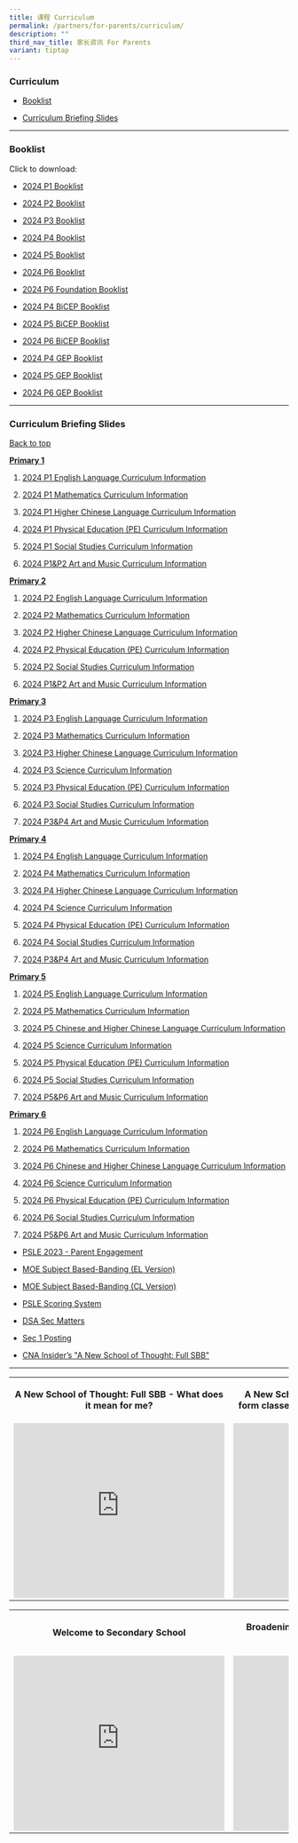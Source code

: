 ```yaml
---
title: 课程 Curriculum
permalink: /partners/for-parents/curriculum/
description: ""
third_nav_title: 家长资讯 For Parents
variant: tiptap
---
```

<h3>Curriculum</h3>
<ul data-tight="true" class="tight">
    <li>
        <p><a href="#Booklist" rel="noopener noreferrer nofollow" target="_blank">Booklist</a>
        </p>
    </li>
    <li>
        <p><a href="#CurriculumBriefingSlides" rel="noopener noreferrer nofollow" target="_blank">Curriculum Briefing Slides</a>
        </p>
    </li>
</ul>
<hr>
<h3>Booklist</h3>
<p>Click to download:</p>
<ul data-tight="true" class="tight">
    <li>
        <p><a href="/files/Partners/For%20Parents/2024_P1.pdf" rel="noopener noreferrer nofollow" target="_blank">2024 P1 Booklist</a>
        </p>
    </li>
    <li>
        <p><a href="/files/Partners/For%20Parents/2024_P2.pdf" rel="noopener noreferrer nofollow" target="_blank">2024 P2 Booklist</a>
        </p>
    </li>
    <li>
        <p><a href="/files/Partners/For%20Parents/2024_P3.pdf" rel="noopener noreferrer nofollow" target="_blank">2024 P3 Booklist</a>
        </p>
    </li>
    <li>
        <p><a href="/files/Partners/For%20Parents/2024_P4.pdf" rel="noopener noreferrer nofollow" target="_blank">2024 P4 Booklist</a>
        </p>
    </li>
    <li>
        <p><a href="/files/Partners/For%20Parents/2024_P5.pdf" rel="noopener noreferrer nofollow" target="_blank">2024 P5 Booklist</a>
        </p>
    </li>
    <li>
        <p><a href="/files/Partners/For%20Parents/2024_P6.pdf" rel="noopener noreferrer nofollow" target="_blank">2024 P6 Booklist</a>
        </p>
    </li>
    <li>
        <p><a href="/files/Partners/For%20Parents/2024_P6_Foundation.pdf" rel="noopener noreferrer nofollow" target="_blank">2024 P6 Foundation Booklist</a>
        </p>
    </li>
    <li>
        <p><a href="/files/Partners/For%20Parents/2024_P4_BICEP.pdf" rel="noopener noreferrer nofollow" target="_blank">2024 P4 BiCEP Booklist</a>
        </p>
    </li>
    <li>
        <p><a href="/files/Partners/For%20Parents/2024_P5_BICEP.pdf" rel="noopener noreferrer nofollow" target="_blank">2024 P5 BiCEP Booklist</a>
        </p>
    </li>
    <li>
        <p><a href="/files/Partners/For%20Parents/2024_P6_BICEP.pdf" rel="noopener noreferrer nofollow" target="_blank">2024 P6 BiCEP Booklist</a>
        </p>
    </li>
    <li>
        <p><a href="/files/Partners/For%20Parents/2024_P4_GEP.pdf" rel="noopener noreferrer nofollow" target="_blank">2024 P4 GEP Booklist</a>
        </p>
    </li>
    <li>
        <p><a href="/files/Partners/For%20Parents/2024P5_GEP.pdf" rel="noopener noreferrer nofollow" target="_blank">2024 P5 GEP Booklist</a>
        </p>
    </li>
    <li>
        <p><a href="/files/Partners/For%20Parents/2024_P6_GEP.pdf" rel="noopener noreferrer nofollow" target="_blank">2024 P6 GEP Booklist</a>
        </p>
    </li>
</ul>
<hr>
<h3>Curriculum Briefing Slides</h3>
<p><a href="#backtotop" rel="noopener noreferrer nofollow" target="_blank">Back to top</a>
</p>
<p><strong><u>Primary 1</u></strong>
</p>
<ol data-tight="true" class="tight">
    <li>
        <p><a href="/files/Partners/For Parents/Curriculum_Information_2024_P1_English_Language.pdf" rel="noopener noreferrer nofollow" target="_blank">2024 P1 English Language Curriculum Information</a>
        </p>
    </li>
    <li>
        <p><a href="/files/Partners/For Parents/Curriculum_Information_2024_P1_Mathematics.pdf" rel="noopener noreferrer nofollow" target="_blank">2024 P1 Mathematics Curriculum Information</a>
        </p>
    </li>
    <li>
        <p><a href="/files/Partners/For Parents/Curriculum_Information_2024_P1_Higher_Chinese_Language.pdf" rel="noopener noreferrer nofollow" target="_blank">2024 P1 Higher Chinese Language Curriculum Information</a>
        </p>
    </li>
    <li>
        <p><a href="/files/Partners/For Parents/Curriculum_Information_2024_P1_PE.pdf" rel="noopener noreferrer nofollow" target="_blank">2024 P1 Physical Education (PE) Curriculum Information</a>
        </p>
    </li>
    <li>
        <p><a href="/files/Partners/For Parents/Curriculum_Information_2024_P1_SS.pdf" rel="noopener noreferrer nofollow" target="_blank">2024 P1 Social Studies Curriculum Information</a>
        </p>
    </li>
    <li>
        <p><a href="/files/Partners/For Parents/Curriculum_Information_2024_P1_P2_Art_and_Music.pdf" rel="noopener noreferrer nofollow" target="_blank">2024 P1&amp;P2 Art and Music Curriculum Information</a>
        </p>
    </li>
</ol>
<p><strong><u>Primary 2</u></strong>
</p>
<ol data-tight="true" class="tight">
    <li>
        <p><a href="/files/Partners/For Parents/Curriculum_Information_2024_P2_English_Language.pdf" rel="noopener noreferrer nofollow" target="_blank">2024 P2 English Language Curriculum Information</a>
        </p>
    </li>
    <li>
        <p><a href="/files/Partners/For Parents/Curriculum_Information_2024_P2_Mathematics.pdf" rel="noopener noreferrer nofollow" target="_blank">2024 P2 Mathematics Curriculum Information</a>
        </p>
    </li>
    <li>
        <p><a href="/files/Partners/For Parents/Curriculum_Information_2024_P2_Higher_Chinese_Language.pdf" rel="noopener noreferrer nofollow" target="_blank">2024 P2 Higher Chinese Language Curriculum Information</a>
        </p>
    </li>
    <li>
        <p><a href="/files/Partners/For Parents/Curriculum_Information_2024_P2_PE.pdf" rel="noopener noreferrer nofollow" target="_blank">2024 P2 Physical Education (PE) Curriculum Information</a>
        </p>
    </li>
    <li>
        <p><a href="/files/Partners/For Parents/Curriculum_Information_2024_P2_SS.pdf" rel="noopener noreferrer nofollow" target="_blank">2024 P2 Social Studies Curriculum Information</a>
        </p>
    </li>
    <li>
        <p><a href="/files/Partners/For Parents/Curriculum_Information_2024_P1_P2_Art_and_Music.pdf" rel="noopener noreferrer nofollow" target="_blank">2024 P1&amp;P2 Art and Music Curriculum Information</a>
        </p>
    </li>
</ol>
<p><strong><u>Primary 3</u></strong>
</p>
<ol data-tight="true" class="tight">
    <li>
        <p><a href="/files/Partners/For Parents/Curriculum_Information_2024_P3_English_Language.pdf" rel="noopener noreferrer nofollow" target="_blank">2024 P3 English Language Curriculum Information</a>
        </p>
    </li>
    <li>
        <p><a href="/files/Partners/For Parents/Curriculum_Information_2024_P3_Mathematics.pdf" rel="noopener noreferrer nofollow" target="_blank">2024 P3 Mathematics Curriculum Information</a>
        </p>
    </li>
    <li>
        <p><a href="/files/Partners/For Parents/Curriculum_Information_2024_P3_Higher_Chinese_Language.pdf" rel="noopener noreferrer nofollow" target="_blank">2024 P3 Higher Chinese Language Curriculum Information</a>
        </p>
    </li>
    <li>
        <p><a href="/files/Partners/For Parents/Curriculum_Information_2024_P3_Science.pdf" rel="noopener noreferrer nofollow" target="_blank">2024 P3 Science Curriculum Information</a>
        </p>
    </li>
    <li>
        <p><a href="/files/Partners/For Parents/Curriculum_Information_2024_P3_PE.pdf" rel="noopener noreferrer nofollow" target="_blank">2024 P3 Physical Education (PE) Curriculum Information</a>
        </p>
    </li>
    <li>
        <p><a href="/files/Partners/For Parents/Curriculum_Information_2024_P3_SS.pdf" rel="noopener noreferrer nofollow" target="_blank">2024 P3 Social Studies Curriculum Information</a>
        </p>
    </li>
    <li>
        <p><a href="/files/Partners/For Parents/Curriculum_Information_2024_P3_P4_Art_and_Music.pdf" rel="noopener noreferrer nofollow" target="_blank">2024 P3&amp;P4 Art and Music Curriculum Information</a>
        </p>
    </li>
</ol>
<p><strong><u>Primary 4</u></strong>
</p>
<ol data-tight="true" class="tight">
    <li>
        <p><a href="/files/Partners/For Parents/Curriculum_Information_2024_P4_English_Language.pdf" rel="noopener noreferrer nofollow" target="_blank">2024 P4 English Language Curriculum Information</a>
        </p>
    </li>
    <li>
        <p><a href="/files/Partners/For Parents/Curriculum_Information_2024_P4_Mathematics.pdf" rel="noopener noreferrer nofollow" target="_blank">2024 P4 Mathematics Curriculum Information</a>
        </p>
    </li>
    <li>
        <p><a href="/files/Partners/For Parents/Curriculum_Information_2024_P4_Higher_Chinese_Language.pdf" rel="noopener noreferrer nofollow" target="_blank">2024 P4 Higher Chinese Language Curriculum Information</a>
        </p>
    </li>
    <li>
        <p><a href="/files/Partners/For Parents/Curriculum_Information_2024_P4_Science.pdf" rel="noopener noreferrer nofollow" target="_blank">2024 P4 Science Curriculum Information</a>
        </p>
    </li>
    <li>
        <p><a href="/files/Partners/For Parents/Curriculum_Information_2024_P6_PE.pdf" rel="noopener noreferrer nofollow" target="_blank">2024 P4 Physical Education (PE) Curriculum Information</a>
        </p>
    </li>
    <li>
        <p><a href="/files/Partners/For Parents/Curriculum_Information_2024_P4_SS.pdf" rel="noopener noreferrer nofollow" target="_blank">2024 P4 Social Studies Curriculum Information</a>
        </p>
    </li>
    <li>
        <p><a href="/files/Partners/For Parents/Curriculum_Information_2024_P3_P4_Art_and_Music.pdf" rel="noopener noreferrer nofollow" target="_blank">2024 P3&amp;P4 Art and Music Curriculum Information</a>
        </p>
    </li>
</ol>
<p><strong><u>Primary 5</u></strong>
</p>
<ol data-tight="true" class="tight">
    <li>
        <p><a href="/files/Partners/For Parents/Curriculum_Information_2024_P5_English_Language.pdf" rel="noopener noreferrer nofollow" target="_blank">2024 P5 English Language Curriculum Information</a>
        </p>
    </li>
    <li>
        <p><a href="/files/Partners/For Parents/Curriculum_Information_2024_P5_Mathematics.pdf" rel="noopener noreferrer nofollow" target="_blank">2024 P5 Mathematics Curriculum Information</a>
        </p>
    </li>
    <li>
        <p><a href="/files/Partners/For Parents/Curriculum_Information_2024_P5_Chinese_and_Higher_Chinese_Language.pdf" rel="noopener noreferrer nofollow" target="_blank">2024 P5 Chinese and Higher Chinese Language Curriculum Information</a>
        </p>
    </li>
    <li>
        <p><a href="/files/Partners/For Parents/Curriculum_Information_2024_P5_Science.pdf" rel="noopener noreferrer nofollow" target="_blank">2024 P5 Science Curriculum Information</a>
        </p>
    </li>
    <li>
        <p><a href="/files/Partners/For Parents/Curriculum_Information_2024_P5_PE.pdf" rel="noopener noreferrer nofollow" target="_blank">2024 P5 Physical Education (PE) Curriculum Information</a>
        </p>
    </li>
    <li>
        <p><a href="/files/Partners/For Parents/Curriculum_Information_2024_P5_SS.pdf" rel="noopener noreferrer nofollow" target="_blank">2024 P5 Social Studies Curriculum Information</a>
        </p>
    </li>
    <li>
        <p><a href="/files/Partners/For Parents/Curriculum_Information_2024_P5_P6_Art_and_Music.pdf" rel="noopener noreferrer nofollow" target="_blank">2024 P5&amp;P6 Art and Music Curriculum Information</a>
        </p>
    </li>
</ol>
<p><strong><u>Primary 6</u></strong>
</p>
<ol data-tight="true" class="tight">
    <li>
        <p><a href="/files/Partners/For Parents/Curriculum_Information_2024_P6_English_Language.pdf" rel="noopener noreferrer nofollow" target="_blank">2024 P6 English Language Curriculum Information</a>
        </p>
    </li>
    <li>
        <p><a href="/files/Partners/For Parents/Curriculum_Information_2024_P6_Mathematics.pdf" rel="noopener noreferrer nofollow" target="_blank">2024 P6 Mathematics Curriculum Information</a>
        </p>
    </li>
    <li>
        <p><a href="/files/Partners/For Parents/Curriculum_Information_2024_P6_Chinese_and_Higher_Chinese_Language.pdf" rel="noopener noreferrer nofollow" target="_blank">2024 P6 Chinese and Higher Chinese Language Curriculum Information</a>
        </p>
    </li>
    <li>
        <p><a href="/files/Partners/For Parents/Curriculum_Information_2024_P6_Science.pdf" rel="noopener noreferrer nofollow" target="_blank">2024 P6 Science Curriculum Information</a>
        </p>
    </li>
    <li>
        <p><a href="/files/Partners/For Parents/Curriculum_Information_2024_P6_PE.pdf" rel="noopener noreferrer nofollow" target="_blank">2024 P6 Physical Education (PE) Curriculum Information</a>
        </p>
    </li>
    <li>
        <p><a href="/files/Partners/For Parents/Curriculum_Information_2024_P6_SS.pdf" rel="noopener noreferrer nofollow" target="_blank">2024 P6 Social Studies Curriculum Information</a>
        </p>
    </li>
    <li>
        <p><a href="/files/Partners/For Parents/Curriculum_Information_2024_P5_P6_Art_and_Music.pdf" rel="noopener noreferrer nofollow" target="_blank">2024 P5&amp;P6 Art and Music Curriculum Information</a>
        </p>
    </li>
</ol>
<p></p>
<ul data-tight="true" class="tight">
    <li>
        <p><a href="/files/psle%202023%20-%20parent%20engagement.pdf" rel="noopener noreferrer nofollow" target="_blank">PSLE 2023 - Parent Engagement</a>
        </p>
    </li>
    <li>
        <p><a href="/files/MOE_SBB_ENG_revised%201%20Mar%202018.pdf" rel="noopener noreferrer nofollow" target="_blank">MOE Subject Based-Banding (EL Version)</a>
        </p>
    </li>
    <li>
        <p><a href="/files/MOE_SBB_CHI_revised%201%20Mar%202018.pdf" rel="noopener noreferrer nofollow" target="_blank">MOE Subject Based-Banding (CL Version)</a>
        </p>
    </li>
    <li>
        <p><a href="https://www.moe.gov.sg/microsites/psle-fsbb/psle/main.html" rel="noopener noreferrer nofollow" target="_blank">PSLE Scoring System</a>
        </p>
    </li>
    <li>
        <p><a href="https://www.moe.gov.sg/secondary/dsa" rel="noopener noreferrer nofollow" target="_blank">DSA Sec Matters</a>
        </p>
    </li>
    <li>
        <p><a href="https://www.moe.gov.sg/secondary/s1-posting" rel="noopener noreferrer nofollow" target="_blank">Sec 1 Posting</a>
        </p>
    </li>
    <li>
        <p><a href="http://go.gov.sg/anewschoolofthought" rel="noopener noreferrer nofollow" target="_blank">CNA Insider’s "A New School of Thought: Full SBB"</a>
        </p>
    </li>
</ul>
<hr>
<table>
    <tbody>
        <tr>
            <th rowspan="1" colspan="1">
                <p>A New School of Thought: Full SBB - What does it mean for me?</p>
            </th>
            <th rowspan="1" colspan="1">
                <p>A New School of Thought: Full SBB - Mixed form classes and common curriculum
                    lessons</p>
            </th>
        </tr>
        <tr>
            <td rowspan="1" colspan="1">
                <div class="iframe-wrapper">
                    <iframe height="315" width="380" allowfullscreen="true" frameborder="0" src="https://www.youtube.com/embed/5gnLHBL5KlM?si=rw1FrMigFquV5l_m"></iframe>
                </div>
            </td>
            <td rowspan="1" colspan="1">
                <div class="iframe-wrapper">
                    <iframe height="315" width="380" allowfullscreen="true" frameborder="0" src="https://www.youtube.com/embed/M5ghgnm03BE?si=3oOAG3Sw9pNhZniF"></iframe>
                </div>
            </td>
        </tr>
    </tbody>
</table>
<table>
    <tbody>
        <tr>
            <th rowspan="1" colspan="1">
                <p>Welcome to Secondary School</p>
            </th>
            <th rowspan="1" colspan="1">
                <p>Broadening Definitions of Success – “Love Beyond Grades”</p>
            </th>
        </tr>
        <tr>
            <td rowspan="1" colspan="1">
                <div class="iframe-wrapper">
                    <iframe height="315" width="380" allowfullscreen="true" frameborder="0" src="https://www.youtube.com/embed/lNbr5rLSxAM?start=1"></iframe>
                </div>
            </td>
            <td rowspan="1" colspan="1">
                <div class="iframe-wrapper">
                    <iframe height="315" width="380" allowfullscreen="true" frameborder="0" src="https://www.youtube.com/embed/WOi1eoSiLMs?start=2"></iframe>
                </div>
            </td>
        </tr>
    </tbody>
</table>
<p></p>